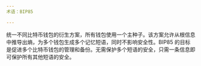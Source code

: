 ```yaml
---
术语：BIP85

---
```

统一不同比特币钱包的衍生方案，所有钱包使用一个主种子。该方案允许从根信息中推导出熵，为多个钱包生成多个记忆短语，同时不影响安全性。BIP85 的目标是促进多个比特币钱包的管理和备份。无需保护多个短语的安全，只需一条信息即可保护所有其他短语的安全。